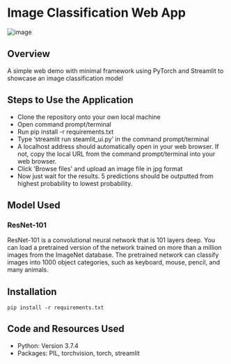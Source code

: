 # Image Classification Web App

![image](https://user-images.githubusercontent.com/45563371/102043522-97f85d00-3e0f-11eb-924e-e98b46fa074a.png)

## Overview
A simple web demo with minimal framework using PyTorch and Streamlit to showcase an image classification model

## Steps to Use the Application
- Clone the repository onto your own local machine
- Open command prompt/terminal
- Run pip install -r requirements.txt
- Type ‘streamlit run steamlit_ui.py’ in the command prompt/terminal
- A localhost address should automatically open in your web browser. If not, copy the local URL from the command prompt/terminal into your web browser.
- Click 'Browse files' and upload an image file in jpg format
- Now just wait for the results. 5 predictions should be outputted from highest probability to lowest probability.

## Model Used
### ResNet-101
ResNet-101 is a convolutional neural network that is 101 layers deep. You can load a pretrained version of the network trained on more than a million images from the ImageNet database. The pretrained network can classify images into 1000 object categories, such as keyboard, mouse, pencil, and many animals.

## Installation
```
pip install -r requirements.txt
```

## Code and Resources Used
- Python: Version 3.7.4
- Packages: PIL, torchvision, torch, streamlit
